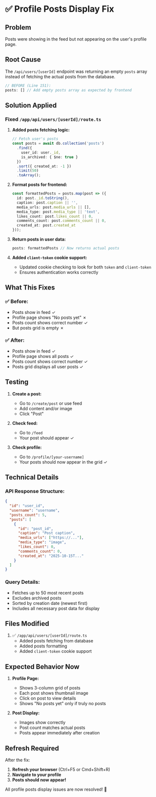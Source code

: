 # ✅ Profile Posts Display Fix

## Problem
Posts were showing in the feed but not appearing on the user's profile page.

## Root Cause
The `/api/users/[userId]` endpoint was returning an empty `posts` array instead of fetching the actual posts from the database.

```typescript
// BEFORE (Line 151):
posts: [] // Add empty posts array as expected by frontend
```

## Solution Applied

### Fixed `/app/api/users/[userId]/route.ts`

1. **Added posts fetching logic:**
   ```typescript
   // Fetch user's posts
   const posts = await db.collection('posts')
     .find({
       user_id: user._id,
       is_archived: { $ne: true }
     })
     .sort({ created_at: -1 })
     .limit(50)
     .toArray();
   ```

2. **Format posts for frontend:**
   ```typescript
   const formattedPosts = posts.map(post => ({
     id: post._id.toString(),
     caption: post.caption || '',
     media_urls: post.media_urls || [],
     media_type: post.media_type || 'text',
     likes_count: post.likes_count || 0,
     comments_count: post.comments_count || 0,
     created_at: post.created_at
   }));
   ```

3. **Return posts in user data:**
   ```typescript
   posts: formattedPosts // Now returns actual posts
   ```

4. **Added `client-token` cookie support:**
   - Updated cookie checking to look for both `token` and `client-token`
   - Ensures authentication works correctly

## What This Fixes

### ✅ Before:
- Posts show in feed ✓
- Profile page shows "No posts yet" ✗
- Posts count shows correct number ✓
- But posts grid is empty ✗

### ✅ After:
- Posts show in feed ✓
- Profile page shows all posts ✓
- Posts count shows correct number ✓
- Posts grid displays all user posts ✓

## Testing

1. **Create a post:**
   - Go to `/create/post` or use feed
   - Add content and/or image
   - Click "Post"

2. **Check feed:**
   - Go to `/feed`
   - Your post should appear ✓

3. **Check profile:**
   - Go to `/profile/[your-username]`
   - Your posts should now appear in the grid ✓

## Technical Details

### API Response Structure:
```json
{
  "id": "user_id",
  "username": "username",
  "posts_count": 5,
  "posts": [
    {
      "id": "post_id",
      "caption": "Post caption",
      "media_urls": ["https://..."],
      "media_type": "image",
      "likes_count": 0,
      "comments_count": 0,
      "created_at": "2025-10-15T..."
    }
  ]
}
```

### Query Details:
- Fetches up to 50 most recent posts
- Excludes archived posts
- Sorted by creation date (newest first)
- Includes all necessary post data for display

## Files Modified

1. ✅ `/app/api/users/[userId]/route.ts`
   - Added posts fetching from database
   - Added posts formatting
   - Added `client-token` cookie support

## Expected Behavior Now

1. **Profile Page:**
   - Shows 3-column grid of posts
   - Each post shows thumbnail image
   - Click on post to view details
   - Shows "No posts yet" only if truly no posts

2. **Post Display:**
   - Images show correctly
   - Post count matches actual posts
   - Posts appear immediately after creation

## Refresh Required

After the fix:
1. **Refresh your browser** (Ctrl+F5 or Cmd+Shift+R)
2. **Navigate to your profile**
3. **Posts should now appear!**

All profile posts display issues are now resolved! 🎉
